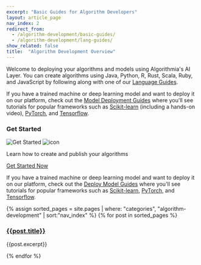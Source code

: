 ```yaml
---
excerpt: "Basic Guides for Algorithm Developers"
layout: article_page
nav_index: 2
redirect_from:
  - /algorithm-development/basic-guides/
  - /algorithm-development/lang-guides/
show_related: false
title:  "Algorithm Development Overview"
---
```


<p>Welcome to deploying your algorithms and models using Algorithmia's AI Layer. You can create algorithms using Java, Python, R, Rust, Scala, Ruby, and JavaScript by following along with one of our <a href="{{site.baseurl}}/algorithm-development/languages">Language Guides</a>.</p>


<p>If you have a trained machine or deep learning model and want to deploy it on our platform, check out the <a href="{{site.baseurl}}/model-deployment">Model Deployment Guides</a> where you'll see tutorials for popular frameworks such as <a href ="{{site.baseurl}}/model-deployment/scikit">Scikit-learn</a> (including a hands-on video), <a href ="{{site.baseurl}}/model-deployment/pytorch">PyTorch</a>, and <a href ="{{site.baseurl}}/model-deployment/tensorflow">Tensorflow</a>.</p>

<div class="row mb-64">
  <div class="col-md-12">
    <h3>Get Started</h3>
    <div class="dev-card">
      <img src="{{site.cdnurl}}{{site.baseurl}}/images/get_started.png" alt="Get Started" class="img-fill get-started-img">
      <img src="{{site.cdnurl}}{{site.baseurl}}/images/icons/hexicon_desktop.svg" alt="icon" class="hexicon">
      <div class="dev-card-text">
        <p class="lead">Learn how to create and publish your algorithms</p>
        <a href="{{site.baseurl}}/algorithm-development/algorithm-basics/your-first-algo" class="btn btn-default btn-accent">Get Started Now</a>
      </div>
    </div>
  </div>
</div>

<p>If you have a trained machine or deep learning model and want to deploy it on our platform, check out the <a href="{{site.baseurl}}/model-deployment">Deploy Model Guides</a> where you'll see tutorials for popular frameworks such as <a href ="{{site.baseurl}}/model-deployment/scikit">Scikit-learn</a>, <a href ="{{site.baseurl}}/model-deployment/pytorch">PyTorch</a>, and <a href ="{{site.baseurl}}/model-deployment/tensorflow">Tensorflow</a>.</p>

<div class="row overview-container">
{% assign sorted_pages = site.pages | where: "categories", "algorithm-development" | sort:"nav_index" %}
{% for post in sorted_pages %}
  <div class="col-md-12 overview-brief">
    <h3><a href="{{ post.url | relative_url }}">{{post.title}}</a></h3>
    <p class="lg">{{post.excerpt}}</p>
  </div>
{% endfor %}
</div>
